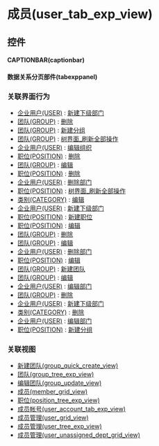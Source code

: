 # 成员(user_tab_exp_view)  <!-- {docsify-ignore-all} -->



## 控件
#### CAPTIONBAR(captionbar)
#### 数据关系分页部件(tabexppanel)


### 关联界面行为
  * [企业用户(USER)](module/Base/user) : [新建下级部门](module/Base/user#界面行为)
  * [团队(GROUP)](module/Base/group) : [删除](module/Base/group#界面行为)
  * [团队(GROUP)](module/Base/group) : [新建分组](module/Base/group#界面行为)
  * [团队(GROUP)](module/Base/group) : [树界面_刷新全部操作](module/Base/group#界面行为)
  * [企业用户(USER)](module/Base/user) : [编辑组织](module/Base/user#界面行为)
  * [职位(POSITION)](module/Base/position) : [删除](module/Base/position#界面行为)
  * [团队(GROUP)](module/Base/group) : [编辑](module/Base/group#界面行为)
  * [职位(POSITION)](module/Base/position) : [删除](module/Base/position#界面行为)
  * [企业用户(USER)](module/Base/user) : [删除部门](module/Base/user#界面行为)
  * [职位(POSITION)](module/Base/position) : [树界面_刷新全部操作](module/Base/position#界面行为)
  * [类别(CATEGORY)](module/Base/category) : [编辑](module/Base/category#界面行为)
  * [企业用户(USER)](module/Base/user) : [新建下级部门](module/Base/user#界面行为)
  * [职位(POSITION)](module/Base/position) : [新建职位](module/Base/position#界面行为)
  * [职位(POSITION)](module/Base/position) : [编辑](module/Base/position#界面行为)
  * [团队(GROUP)](module/Base/group) : [删除](module/Base/group#界面行为)
  * [团队(GROUP)](module/Base/group) : [编辑](module/Base/group#界面行为)
  * [企业用户(USER)](module/Base/user) : [删除部门](module/Base/user#界面行为)
  * [职位(POSITION)](module/Base/position) : [编辑](module/Base/position#界面行为)
  * [团队(GROUP)](module/Base/group) : [新建团队](module/Base/group#界面行为)
  * [团队(GROUP)](module/Base/group) : [编辑](module/Base/group#界面行为)
  * [企业用户(USER)](module/Base/user) : [编辑部门](module/Base/user#界面行为)
  * [团队(GROUP)](module/Base/group) : [删除](module/Base/group#界面行为)
  * [企业用户(USER)](module/Base/user) : [新建下级部门](module/Base/user#界面行为)
  * [类别(CATEGORY)](module/Base/category) : [删除](module/Base/category#界面行为)
  * [企业用户(USER)](module/Base/user) : [编辑部门](module/Base/user#界面行为)
  * [职位(POSITION)](module/Base/position) : [新建分组](module/Base/position#界面行为)

### 关联视图
  * [新建团队(group_quick_create_view)](app/view/group_quick_create_view)
  * [团队(group_tree_exp_view)](app/view/group_tree_exp_view)
  * [编辑团队(group_update_view)](app/view/group_update_view)
  * [成员(member_grid_view)](app/view/member_grid_view)
  * [职位(position_tree_exp_view)](app/view/position_tree_exp_view)
  * [成员帐号(user_account_tab_exp_view)](app/view/user_account_tab_exp_view)
  * [成员管理(user_grid_view)](app/view/user_grid_view)
  * [成员管理(user_tree_exp_view)](app/view/user_tree_exp_view)
  * [成员管理(user_unassigned_dept_grid_view)](app/view/user_unassigned_dept_grid_view)

<script>
 const { createApp } = Vue
  createApp({
    data() {
      return {

      }
    }
  }).use(ElementPlus).mount('#app')
</script>